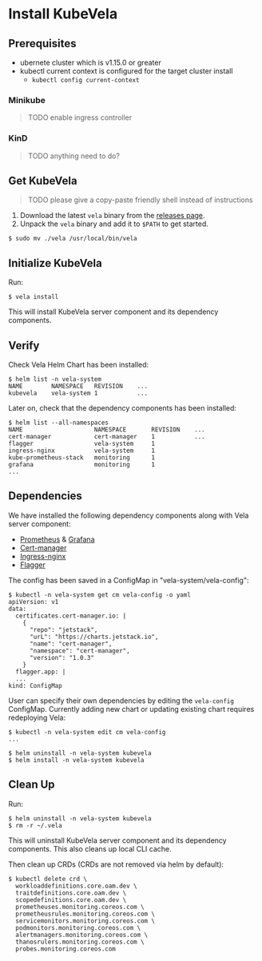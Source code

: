 # Install KubeVela

## Prerequisites
- ubernete cluster which is v1.15.0 or greater
- kubectl current context is configured for the target cluster install
  - ```kubectl config current-context```

### Minikube

> TODO enable ingress controller

### KinD

> TODO anything need to do?

## Get KubeVela

> TODO please give a copy-paste friendly shell instead of instructions

1. Download the latest `vela` binary from the [releases page](https://github.com/oam-dev/kubevela/releases). 
2. Unpack the `vela` binary and add it to `$PATH` to get started.

```console
$ sudo mv ./vela /usr/local/bin/vela
```

## Initialize KubeVela

Run:

```console
$ vela install
```

This will install KubeVela server component and its dependency components.

## Verify

Check Vela Helm Chart has been installed:
```
$ helm list -n vela-system
NAME    	NAMESPACE  	REVISION	...
kubevela	vela-system	1       	...
```

Later on, check that the dependency components has been installed:
```
$ helm list --all-namespaces
NAME                 	NAMESPACE   	REVISION	...
cert-manager         	cert-manager	1       	...
flagger              	vela-system 	1
ingress-nginx        	vela-system 	1
kube-prometheus-stack	monitoring  	1
grafana              	monitoring  	1
...
```

## Dependencies

We have installed the following dependency components along with Vela server component:

- [Prometheus](https://prometheus-community.github.io/helm-charts/) & [Grafana](https://github.com/grafana/helm-charts/tree/main/charts/grafana)
- [Cert-manager](https://cert-manager.io/)
- [Ingress-nginx](https://github.com/kubernetes/ingress-nginx/)
- [Flagger](https://flagger.app/)

The config has been saved in a ConfigMap in "vela-system/vela-config":

```
$ kubectl -n vela-system get cm vela-config -o yaml
apiVersion: v1
data:
  certificates.cert-manager.io: |
    {
      "repo": "jetstack",
      "urL": "https://charts.jetstack.io",
      "name": "cert-manager",
      "namespace": "cert-manager",
      "version": "1.0.3"
    }
  flagger.app: |
  ...
kind: ConfigMap
```

User can specify their own dependencies by editing the `vela-config` ConfigMap.
Currently adding new chart or updating existing chart requires redeploying Vela:
```
$ kubectl -n vela-system edit cm vela-config
...

$ helm uninstall -n vela-system kubevela
$ helm install -n vela-system kubevela
```

## Clean Up

Run:

```console
$ helm uninstall -n vela-system kubevela
$ rm -r ~/.vela
```

This will uninstall KubeVela server component and its dependency components.
This also cleans up local CLI cache.

Then clean up CRDs (CRDs are not removed via helm by default):

```
$ kubectl delete crd \
  workloaddefinitions.core.oam.dev \
  traitdefinitions.core.oam.dev \
  scopedefinitions.core.oam.dev \
  prometheuses.monitoring.coreos.com \
  prometheusrules.monitoring.coreos.com \
  servicemonitors.monitoring.coreos.com \
  podmonitors.monitoring.coreos.com \
  alertmanagers.monitoring.coreos.com \
  thanosrulers.monitoring.coreos.com \
  probes.monitoring.coreos.com
```
